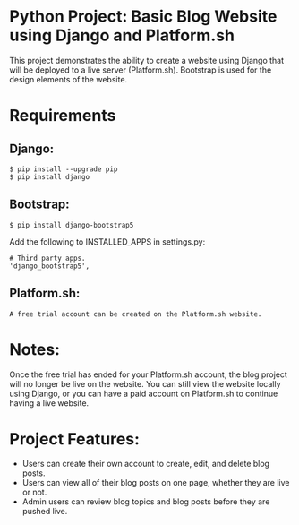 # Python Project: Basic Blog Website using Django and Platform.sh
This project demonstrates the ability to create a website using Django
that will be deployed to a live server (Platform.sh). Bootstrap is used for the
design elements of the website.

# Requirements
## Django:
```
$ pip install --upgrade pip
$ pip install django
```

## Bootstrap:
```
$ pip install django-bootstrap5
```
Add the following to INSTALLED_APPS in settings.py:
```
# Third party apps.
'django_bootstrap5',
```

## Platform.sh:
```
A free trial account can be created on the Platform.sh website.
```

# Notes:
Once the free trial has ended for your Platform.sh account, the blog project will
no longer be live on the website. You can still view the website locally using Django,
or you can have a paid account on Platform.sh to continue having a live website.

# Project Features:
- Users can create their own account to create, edit, and delete blog posts.
- Users can view all of their blog posts on one page, whether they are live or not.
- Admin users can review blog topics and blog posts before they are pushed live.